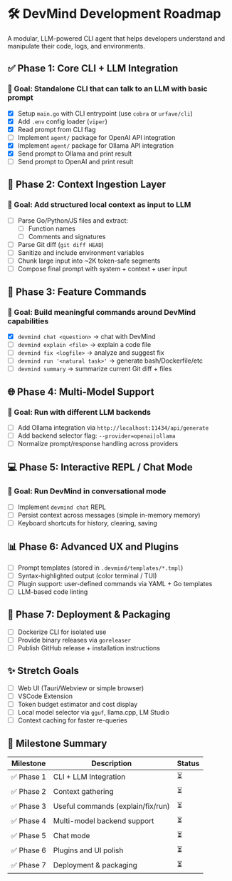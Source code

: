 # 🛠️ DevMind Development Roadmap

A modular, LLM-powered CLI agent that helps developers understand and manipulate their code, logs, and environments.

## ✅ Phase 1: Core CLI + LLM Integration

### 🎯 Goal: Standalone CLI that can talk to an LLM with basic prompt

- [x] Setup `main.go` with CLI entrypoint (use `cobra` or `urfave/cli`)
- [x] Add `.env` config loader (`viper`)
- [x] Read prompt from CLI flag
- [ ] Implement `agent/` package for OpenAI API integration
- [x] Implement `agent/` package for Ollama API integration
- [x] Send prompt to Ollama and print result
- [ ] Send prompt to OpenAI and print result

## 🚧 Phase 2: Context Ingestion Layer

### 🎯 Goal: Add structured local context as input to LLM

- [ ] Parse Go/Python/JS files and extract:
  - [ ] Function names
  - [ ] Comments and signatures
- [ ] Parse Git diff (`git diff HEAD`)
- [ ] Sanitize and include environment variables
- [ ] Chunk large input into ~2K token-safe segments
- [ ] Compose final prompt with system + context + user input

## 🧪 Phase 3: Feature Commands

### 🎯 Goal: Build meaningful commands around DevMind capabilities

- [x] `devmind chat <question>` → chat with DevMind
- [ ] `devmind explain <file>` → explain a code file
- [ ] `devmind fix <logfile>` → analyze and suggest fix
- [ ] `devmind run '<natural task>'` → generate bash/Dockerfile/etc
- [ ] `devmind summary` → summarize current Git diff + files

## 🌐 Phase 4: Multi-Model Support

### 🎯 Goal: Run with different LLM backends

- [ ] Add Ollama integration via `http://localhost:11434/api/generate`
- [ ] Add backend selector flag: `--provider=openai|ollama`
- [ ] Normalize prompt/response handling across providers

## 💻 Phase 5: Interactive REPL / Chat Mode

### 🎯 Goal: Run DevMind in conversational mode

- [ ] Implement `devmind chat` REPL
- [ ] Persist context across messages (simple in-memory memory)
- [ ] Keyboard shortcuts for history, clearing, saving

## 📊 Phase 6: Advanced UX and Plugins

- [ ] Prompt templates (stored in `.devmind/templates/*.tmpl`)
- [ ] Syntax-highlighted output (color terminal / TUI)
- [ ] Plugin support: user-defined commands via YAML + Go templates
- [ ] LLM-based code linting

## 🐳 Phase 7: Deployment & Packaging

- [ ] Dockerize CLI for isolated use
- [ ] Provide binary releases via `goreleaser`
- [ ] Publish GitHub release + installation instructions

## ✨ Stretch Goals

- [ ] Web UI (Tauri/Webview or simple browser)
- [ ] VSCode Extension
- [ ] Token budget estimator and cost display
- [ ] Local model selector via `gguf`, llama.cpp, LM Studio
- [ ] Context caching for faster re-queries

## 🔄 Milestone Summary

| Milestone  | Description                       | Status |
| ---------- | --------------------------------- | ------ |
| ✅ Phase 1 | CLI + LLM Integration             | ⏳     |
| ✅ Phase 2 | Context gathering                 | ⏳     |
| ✅ Phase 3 | Useful commands (explain/fix/run) | ⏳     |
| ✅ Phase 4 | Multi-model backend support       | ⏳     |
| ✅ Phase 5 | Chat mode                         | ⏳     |
| ✅ Phase 6 | Plugins and UI polish             | ⏳     |
| ✅ Phase 7 | Deployment & packaging            | ⏳     |

